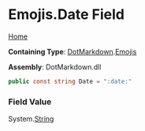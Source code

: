 # Emojis\.Date Field

[Home](../../../README.md)

**Containing Type**: [DotMarkdown](../../README.md)\.[Emojis](../README.md)

**Assembly**: DotMarkdown\.dll

```csharp
public const string Date = ":date:"
```

### Field Value

System\.[String](https://docs.microsoft.com/en-us/dotnet/api/system.string)
